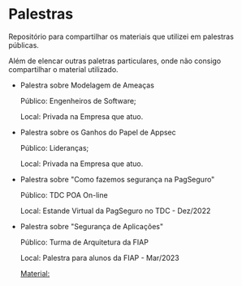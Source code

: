# Palestras
Repositório para compartilhar os materiais que utilizei em palestras públicas.


Além de elencar outras paletras particulares, onde não consigo compartilhar o material utilizado.


- Palestra sobre Modelagem de Ameaças
  
  Público: Engenheiros de Software;
  
  Local: Privada na Empresa que atuo.


- Palestra sobre os Ganhos do Papel de Appsec

  Público: Lideranças;
  
  Local: Privada na Empresa que atuo.


- Palestra sobre "Como fazemos segurança na PagSeguro"
  
  Público: TDC POA On-line
  
  Local: Estande Virtual da PagSeguro no TDC - Dez/2022


- Palestra sobre "Segurança de Aplicações"
  
  Público: Turma de Arquitetura da FIAP
  
  Local: Palestra para alunos da FIAP - Mar/2023

  [Material:](https://github.com/silva-andrre/Palestras/files/11360149/Seguranca_Cloud_9ASOO.pdf)

